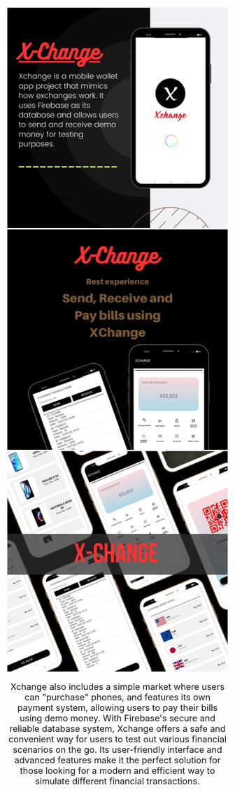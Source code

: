 <p align="center">
  <img src="./images/1.png">
  <img src="./images/2.png">
  <img src="./images/3.png">
  <p align="center" style="font-size: 20px">Xchange also includes a simple market where users can "purchase" phones, and features its own payment system, allowing users to pay their bills using demo money. With Firebase's secure and reliable database system, Xchange offers a safe and convenient way for users to test out various financial scenarios on the go. Its user-friendly interface and advanced features make it the perfect solution for those looking for a modern and efficient way to simulate different financial transactions.</p>
</p>
